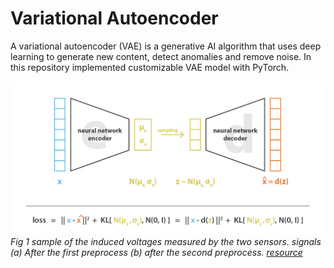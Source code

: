 # Variational Autoencoder 

A variational autoencoder (VAE) is a generative AI algorithm that uses deep learning to generate new content, detect anomalies and remove noise.
In this repository implemented customizable VAE model with PyTorch.


![VAE](https://github.com/matin-karimpour/VAE/blob/main/pics/vae.png "VAE")
*Fig 1 sample of the induced voltages measured by the two sensors. signals (a) After the first preprocess (b) after the second
preprocess. [resource](https://towardsdatascience.com/understanding-variational-autoencoders-vaes-f70510919f73)*


